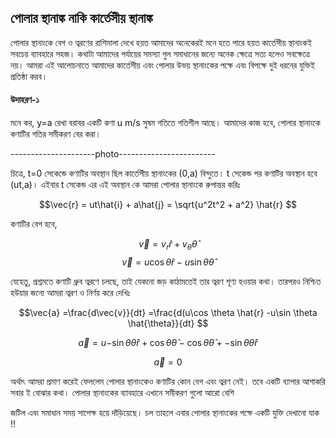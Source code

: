 ## পোলার স্থানাঙ্ক নাকি কার্তেসীয় স্থানাঙ্ক

পোলার স্থানাংকে বেগ ও ত্বরণের রাশিমালা দেখে হয়ত আমাদের অনেকেরই মনে হতে পারে হয়ত কার্তেসীয় স্থানাংকই সবচেয় ব্যাবহারে সহজ। কথাটা আমাদের পর্যায়ের সমস্যা গুল সমাধানের জন্যে অনেক ক্ষেত্রে 
সত্য হলেও সবক্ষেত্রে নয়। আমরা এই আলোচনাতে আমাদের কার্তেসীয় এবং পোলার উভয় স্থানাংকের পক্ষে এবং বিপক্ষে দুই ধরনের যুক্তিই প্রতিষ্ঠা করব। 

####  উদাহরণ-১

মনে কর, y=a রেখা বরাবর একটি কণা u m/s সুষম গতিতে গতিশীল আছে। আমাদের কাজ হবে, পোলার স্থানাংকে কণাটির গতির সমীকরণ বের করা। 

---------------------photo------------------------

চিত্রে, t=0 সেকেন্ডে কণাটির অবস্থান ছিল কার্তেসীয় স্থানাংকের (0,a) বিন্দুতে। t সেকেন্ড পর কণাটির অবস্থান হবে (ut,a)। এইবার t সেকেন্ড এর এই অবস্থান কে আমরা পোলার স্থানাংকে রুপান্তর করিঃ

$$\vec{r} = ut\hat{i} + a\hat{j} = \sqrt{u^2t^2 + a^2} \hat{r} $$

কণাটির বেগ হবে, 

$$ \vec{v} = v_r\hat{r} + v_{\theta} \hat{\theta} $$
$$\vec{v} = u\cos \theta \hat{r} -u\sin \theta \hat{\theta} $$

যেহেতু, প্রশ্নমতে কণাটি ধ্রুব ত্বরণে চলছে, তাই যেকনো জড় কাঠামতেই তার ত্বরণ শূণ্য হওয়ার কথা। তারপরও নিশ্চিত হউয়ার জন্যে আমরা ত্বরণ ও নির্ণয় করে দেখিঃ

$$\vec{a} =\frac{d\vec{v}}{dt} =\frac{d(u\cos \theta \hat{r} -u\sin \theta \hat{\theta}}{dt} $$

$$\vec{a} =u{{ -\sin \theta \dot \theta \hat{r} +\cos \dot \theta \hat{\theta} - \cos \dot \theta \hat{\theta} + -\sin \theta \dot \theta \hat{r} }} $$

$$\vec{a} = 0 $$

অর্থাৎ আমরা প্রমাণ করেই ফেললেম পোলার স্থানাংকেও কণাটির কোন বেগ এবং ত্বরণ নেই। তবে একটি ব্যাপার আশাকরি সবার ই বোঝার কথা। পোলার স্থানাংকের ব্যাবহারে এখানে সমীকরণ গুলো আরো বেশি 

জটিল এবং সমাধান সময় সাপেক্ষ হয়ে দাঁড়িয়েছে। চল তাহলে এবার পোলার স্থানাংকের পক্ষে একটি যুক্তি দেখানো যাক !!

